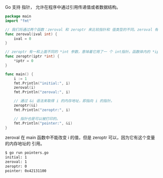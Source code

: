
Go 支持 指针， 允许在程序中通过引用传递值或者数据结构。

```go
package main
import "fmt"

// 我们将通过两个函数：zeroval 和 zeroptr 来比较指针和 值类型的不同。zeroval 有一个 int 型参数，所以使用值 传递。zeroval 将从调用它的那个函数中得到一个 ival 形参的拷贝。
func zeroval(ival int) {
    ival = 0
}

// zeroptr 有一和上面不同的 *int 参数，意味着它用了一 个 int指针。函数体内的 *iptr 接着_解引用_这个指针， 从它内存地址得到这个地址对应的当前值。对一个解引用的指 针赋值将会改变这个指针引用的真实地址的值。
func zeroptr(iptr *int) {
    *iptr = 0
}

func main() {
    i := 1
    fmt.Println("initial:", i)
    zeroval(i)
    fmt.Println("zeroval:", i)

    // 通过 &i 语法来取得 i 的内存地址，即指向 i 的指针。
    zeroptr(&i)
    fmt.Println("zeroptr:", i)

    // 指针也是可以被打印的。
    fmt.Println("pointer:", &i)
}
```



zeroval 在 main 函数中不能改变 i 的值，但是 zeroptr 可以，因为它有这个变量的内存地址的 引用。

```sh
$ go run pointers.go
initial: 1
zeroval: 1
zeroptr: 0
pointer: 0x42131100

```
